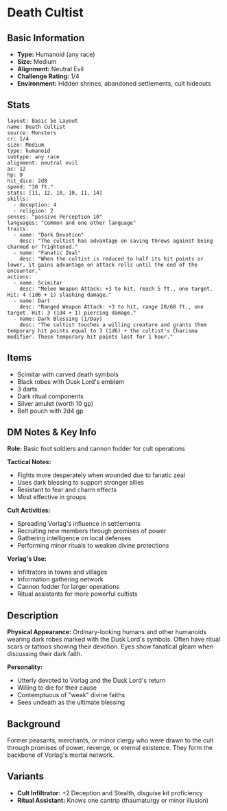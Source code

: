 # Death Cultist

## Basic Information
- **Type:** Humanoid (any race)
- **Size:** Medium
- **Alignment:** Neutral Evil
- **Challenge Rating:** 1/4
- **Environment:** Hidden shrines, abandoned settlements, cult hideouts

## Stats
```statblock
layout: Basic 5e Layout
name: Death Cultist
source: Monsters
cr: 1/4
size: Medium
type: humanoid
subtype: any race
alignment: neutral evil
ac: 12
hp: 9
hit_dice: 2d8
speed: "30 ft."
stats: [11, 12, 10, 10, 11, 14]
skills:
  - deception: 4
  - religion: 2
senses: "passive Perception 10"
languages: "Common and one other language"
traits:
  - name: "Dark Devotion"
    desc: "The cultist has advantage on saving throws against being charmed or frightened."
  - name: "Fanatic Zeal"
    desc: "When the cultist is reduced to half its hit points or lower, it gains advantage on attack rolls until the end of the encounter."
actions:
  - name: Scimitar
    desc: "Melee Weapon Attack: +3 to hit, reach 5 ft., one target. Hit: 4 (1d6 + 1) slashing damage."
  - name: Dart
    desc: "Ranged Weapon Attack: +3 to hit, range 20/60 ft., one target. Hit: 3 (1d4 + 1) piercing damage."
  - name: Dark Blessing (1/Day)
    desc: "The cultist touches a willing creature and grants them temporary hit points equal to 3 (1d6) + the cultist's Charisma modifier. These temporary hit points last for 1 hour."
```

## Items
- Scimitar with carved death symbols
- Black robes with Dusk Lord's emblem
- 3 darts
- Dark ritual components
- Silver amulet (worth 10 gp)
- Belt pouch with 2d4 gp

## DM Notes & Key Info
**Role:** Basic foot soldiers and cannon fodder for cult operations

**Tactical Notes:**
- Fights more desperately when wounded due to fanatic zeal
- Uses dark blessing to support stronger allies
- Resistant to fear and charm effects
- Most effective in groups

**Cult Activities:**
- Spreading Vorlag's influence in settlements
- Recruiting new members through promises of power
- Gathering intelligence on local defenses
- Performing minor rituals to weaken divine protections

**Vorlag's Use:**
- Infiltrators in towns and villages
- Information gathering network
- Cannon fodder for larger operations
- Ritual assistants for more powerful cultists

## Description
**Physical Appearance:**
Ordinary-looking humans and other humanoids wearing dark robes marked with the Dusk Lord's symbols. Often have ritual scars or tattoos showing their devotion. Eyes show fanatical gleam when discussing their dark faith.

**Personality:**
- Utterly devoted to Vorlag and the Dusk Lord's return
- Willing to die for their cause
- Contemptuous of "weak" divine faiths
- Sees undeath as the ultimate blessing

## Background
Former peasants, merchants, or minor clergy who were drawn to the cult through promises of power, revenge, or eternal existence. They form the backbone of Vorlag's mortal network.

## Variants
- **Cult Infiltrator:** +2 Deception and Stealth, disguise kit proficiency
- **Ritual Assistant:** Knows one cantrip (thaumaturgy or minor illusion)